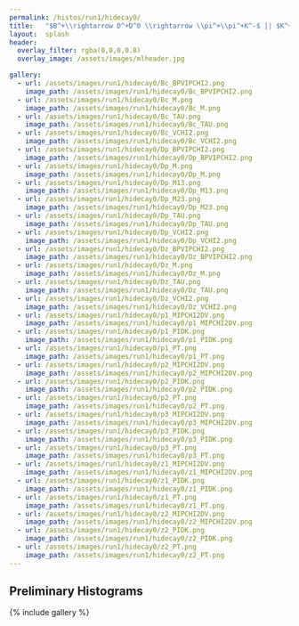 ```yaml
---
permalink: /histos/run1/hidecay0/
title:   "$B^+\\rightarrow D^+D^0 \\rightarrow \\pi^+\\pi^+K^-$ || $K^+\\pi^-$"
layout:  splash
header:
  overlay_filter: rgba(0,0,0,0.8)
  overlay_image: /assets/images/mlheader.jpg

gallery:
  - url: /assets/images/run1/hidecay0/Bc_BPVIPCHI2.png
    image_path: /assets/images/run1/hidecay0/Bc_BPVIPCHI2.png
  - url: /assets/images/run1/hidecay0/Bc_M.png
    image_path: /assets/images/run1/hidecay0/Bc_M.png
  - url: /assets/images/run1/hidecay0/Bc_TAU.png
    image_path: /assets/images/run1/hidecay0/Bc_TAU.png
  - url: /assets/images/run1/hidecay0/Bc_VCHI2.png
    image_path: /assets/images/run1/hidecay0/Bc_VCHI2.png
  - url: /assets/images/run1/hidecay0/Dp_BPVIPCHI2.png
    image_path: /assets/images/run1/hidecay0/Dp_BPVIPCHI2.png
  - url: /assets/images/run1/hidecay0/Dp_M.png
    image_path: /assets/images/run1/hidecay0/Dp_M.png
  - url: /assets/images/run1/hidecay0/Dp_M13.png
    image_path: /assets/images/run1/hidecay0/Dp_M13.png
  - url: /assets/images/run1/hidecay0/Dp_M23.png
    image_path: /assets/images/run1/hidecay0/Dp_M23.png
  - url: /assets/images/run1/hidecay0/Dp_TAU.png
    image_path: /assets/images/run1/hidecay0/Dp_TAU.png
  - url: /assets/images/run1/hidecay0/Dp_VCHI2.png
    image_path: /assets/images/run1/hidecay0/Dp_VCHI2.png
  - url: /assets/images/run1/hidecay0/Dz_BPVIPCHI2.png
    image_path: /assets/images/run1/hidecay0/Dz_BPVIPCHI2.png
  - url: /assets/images/run1/hidecay0/Dz_M.png
    image_path: /assets/images/run1/hidecay0/Dz_M.png
  - url: /assets/images/run1/hidecay0/Dz_TAU.png
    image_path: /assets/images/run1/hidecay0/Dz_TAU.png
  - url: /assets/images/run1/hidecay0/Dz_VCHI2.png
    image_path: /assets/images/run1/hidecay0/Dz_VCHI2.png
  - url: /assets/images/run1/hidecay0/p1_MIPCHI2DV.png
    image_path: /assets/images/run1/hidecay0/p1_MIPCHI2DV.png
  - url: /assets/images/run1/hidecay0/p1_PIDK.png
    image_path: /assets/images/run1/hidecay0/p1_PIDK.png
  - url: /assets/images/run1/hidecay0/p1_PT.png
    image_path: /assets/images/run1/hidecay0/p1_PT.png
  - url: /assets/images/run1/hidecay0/p2_MIPCHI2DV.png
    image_path: /assets/images/run1/hidecay0/p2_MIPCHI2DV.png
  - url: /assets/images/run1/hidecay0/p2_PIDK.png
    image_path: /assets/images/run1/hidecay0/p2_PIDK.png
  - url: /assets/images/run1/hidecay0/p2_PT.png
    image_path: /assets/images/run1/hidecay0/p2_PT.png
  - url: /assets/images/run1/hidecay0/p3_MIPCHI2DV.png
    image_path: /assets/images/run1/hidecay0/p3_MIPCHI2DV.png
  - url: /assets/images/run1/hidecay0/p3_PIDK.png
    image_path: /assets/images/run1/hidecay0/p3_PIDK.png
  - url: /assets/images/run1/hidecay0/p3_PT.png
    image_path: /assets/images/run1/hidecay0/p3_PT.png
  - url: /assets/images/run1/hidecay0/z1_MIPCHI2DV.png
    image_path: /assets/images/run1/hidecay0/z1_MIPCHI2DV.png
  - url: /assets/images/run1/hidecay0/z1_PIDK.png
    image_path: /assets/images/run1/hidecay0/z1_PIDK.png
  - url: /assets/images/run1/hidecay0/z1_PT.png
    image_path: /assets/images/run1/hidecay0/z1_PT.png
  - url: /assets/images/run1/hidecay0/z2_MIPCHI2DV.png
    image_path: /assets/images/run1/hidecay0/z2_MIPCHI2DV.png
  - url: /assets/images/run1/hidecay0/z2_PIDK.png
    image_path: /assets/images/run1/hidecay0/z2_PIDK.png
  - url: /assets/images/run1/hidecay0/z2_PT.png
    image_path: /assets/images/run1/hidecay0/z2_PT.png
---
```


## Preliminary Histograms
{% include gallery %}

